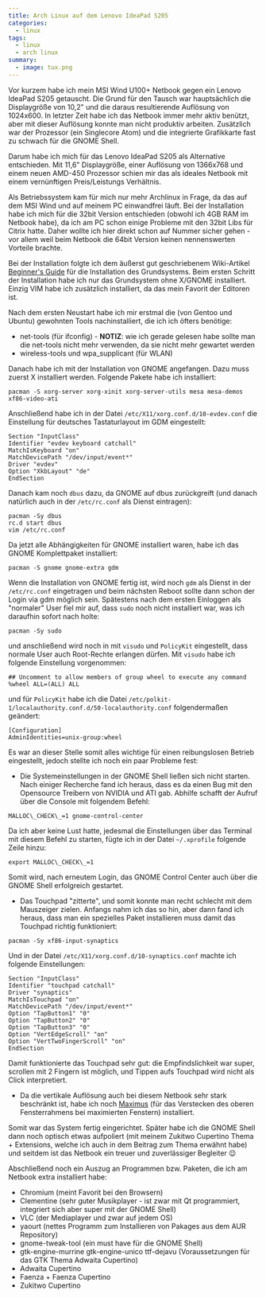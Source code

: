 ```yaml
---
title: Arch Linux auf dem Lenovo IdeaPad S205
categories:
  - linux
tags:
  - linux
  - arch linux
summary:
  - image: tux.png  
---
```

Vor kurzem habe ich mein MSI Wind U100+ Netbook gegen ein Lenovo IdeaPad S205 getauscht. Die Grund für den Tausch war hauptsächlich die Displaygröße von 10,2" und die daraus resultierende Auflösung von 1024x600. In letzter Zeit habe ich das Netbook immer mehr aktiv benützt, aber mit dieser Auflösung konnte man nicht produktiv arbeiten. Zusätzlich war der Prozessor (ein Singlecore Atom) und die integrierte Grafikkarte fast zu schwach für die GNOME Shell.

Darum habe ich mich für das Lenovo IdeaPad S205 als Alternative entschieden. Mit 11,6" Displaygröße, einer Auflösung von 1366x768 und einem neuen AMD-450 Prozessor schien mir das als ideales Netbook mit einem vernünftigen Preis/Leistungs Verhältnis.

Als Betriebssystem kam für mich nur mehr Archlinux in Frage, da das auf dem MSI Wind und auf meinem PC einwandfrei läuft. Bei der Installation habe ich mich für die 32bit Version entschieden (obwohl ich 4GB RAM im Netbook habe), da ich am PC schon einige Probleme mit den 32bit Libs für Citrix hatte. Daher wollte ich hier direkt schon auf Nummer sicher gehen - vor allem weil beim Netbook die 64bit Version keinen nennenswerten Vorteile brachte.

Bei der Installation folgte ich dem äußerst gut geschriebenem Wiki-Artikel [Beginner's Guide](https://wiki.archlinux.org/index.php/beginners'_guide) für die Installation des Grundsystems. Beim ersten Schritt der Installation habe ich nur das Grundsystem ohne X/GNOME installiert. Einzig VIM habe ich zusätzlich installiert, da das mein Favorit der Editoren ist.

Nach dem ersten Neustart habe ich mir erstmal die (von Gentoo und Ubuntu) gewohnten Tools nachinstalliert, die ich ich öfters benötige:

  * net-tools (für ifconfig) - **NOTIZ**: wie ich gerade gelesen habe sollte man die net-tools nicht mehr verwenden, da sie nicht mehr gewartet werden
  * wireless-tools und wpa_supplicant (für WLAN)

Danach habe ich mit der Installation von GNOME angefangen. Dazu muss zuerst X installiert werden. Folgende Pakete habe ich installiert:

```
pacman -S xorg-server xorg-xinit xorg-server-utils mesa mesa-demos xf86-video-ati
```

Anschließend habe ich in der Datei `/etc/X11/xorg.conf.d/10-evdev.conf` die Einstellung für deutsches Tastaturlayout im GDM eingestellt:

```
Section "InputClass"
Identifier "evdev keyboard catchall"
MatchIsKeyboard "on"
MatchDevicePath "/dev/input/event*"
Driver "evdev"
Option "XkbLayout" "de"
EndSection
```

Danach kam noch `dbus` dazu, da GNOME auf dbus zurückgreift (und danach natürlich auch in der `/etc/rc.conf` als Dienst eintragen):

```
pacman -Sy dbus
rc.d start dbus
vim /etc/rc.conf
```

Da jetzt alle Abhängigkeiten für GNOME installiert waren, habe ich das GNOME Komplettpaket installiert:

```
pacman -S gnome gnome-extra gdm
```

Wenn die Installation von GNOME fertig ist, wird noch `gdm` als Dienst in der `/etc/rc.conf` eingetragen und beim nächsten Reboot sollte dann schon der Login via gdm möglich sein. Spätestens nach dem ersten Einloggen als "normaler" User fiel mir auf, dass `sudo` noch nicht installiert war, was ich daraufhin sofort nach holte:

```
pacman -Sy sudo
```

und anschließend wird noch in mit `visudo` und `PolicyKit` eingestellt, dass normale User auch Root-Rechte erlangen dürfen. Mit `visudo` habe ich folgende Einstellung vorgenommen:

```
## Uncomment to allow members of group wheel to execute any command
%wheel ALL=(ALL) ALL
```

und für `PolicyKit` habe ich die Datei `/etc/polkit-1/localauthority.conf.d/50-localauthority.conf` folgendermaßen geändert:

```
[Configuration]
AdminIdentities=unix-group:wheel
```

Es war an dieser Stelle somit alles wichtige für einen reibungslosen Betrieb eingestellt, jedoch stellte ich noch ein paar Probleme fest:

  * Die Systemeinstellungen in der GNOME Shell ließen sich nicht starten. Nach einiger Recherche fand ich heraus, dass es da einen Bug mit den Opensource Treibern von NVIDIA und ATI gab. Abhilfe schafft der Aufruf über die Console mit folgendem Befehl:

```
MALLOC\_CHECK\_=1 gnome-control-center
```

Da ich aber keine Lust hatte, jedesmal die Einstellungen über das Terminal mit diesem Befehl zu starten, fügte ich in der Datei `~/.xprofile` folgende Zeile hinzu:

```
export MALLOC\_CHECK\_=1
```

Somit wird, nach erneutem Login, das GNOME Control Center auch über die GNOME Shell erfolgreich gestartet.

  * Das Touchpad "zitterte", und somit konnte man recht schlecht mit dem Mauszeiger zielen. Anfangs nahm ich das so hin, aber dann fand ich heraus, dass man ein spezielles Paket installieren muss damit das Touchpad richtig funktioniert:

```
pacman -Sy xf86-input-synaptics
```

Und in der Datei `/etc/X11/xorg.conf.d/10-synaptics.conf` machte ich folgende Einstellungen:

```
Section "InputClass"
Identifier "touchpad catchall"
Driver "synaptics"
MatchIsTouchpad "on"
MatchDevicePath "/dev/input/event*"
Option "TapButton1" "0"
Option "TapButton2" "0"
Option "TapButton3" "0"
Option "VertEdgeScroll" "on"
Option "VertTwoFingerScroll" "on"
EndSection
```

Damit funktionierte das Touchpad sehr gut: die Empfindslichkeit war super, scrollen mit 2 Fingern ist möglich, und Tippen aufs Touchpad wird nicht als Click interpretiert.

  * Da die vertikale Auflösung auch bei diesem Netbook sehr stark beschränkt ist, habe ich noch [Maximus](http://aur.archlinux.org/packages.php?ID=22071) (für das Verstecken des oberen Fensterrahmens bei maximierten Fenstern) installiert.

Somit war das System fertig eingerichtet. Später habe ich die GNOME Shell dann noch optisch etwas aufpoliert (mit meinem Zukitwo Cupertino Thema + Extensions, welche ich auch in dem Beitrag zum Thema erwähnt habe) und seitdem ist das Netbook ein treuer und zuverlässiger Begleiter 😉

Abschließend noch ein Auszug an Programmen bzw. Paketen, die ich am Netbook extra installiert habe:

  * Chromium (meint Favorit bei den Browsern)
  * Clementine (sehr guter Musikplayer - ist zwar mit Qt programmiert, integriert sich aber super mit der GNOME Shell)
  * VLC (der Mediaplayer und zwar auf jedem OS)
  * yaourt (nettes Programm zum Installieren von Pakages aus dem AUR Repository)
  * gnome-tweak-tool (ein must have für die GNOME Shell)
  * gtk-engine-murrine gtk-engine-unico ttf-dejavu (Voraussetzungen für das GTK Thema Adwaita Cupertino)
  * Adwaita Cupertino
  * Faenza + Faenza Cupertino
  * Zukitwo Cupertino
